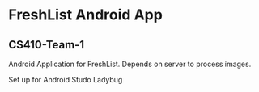 # FreshList Android App
## CS410-Team-1

Android Application for FreshList. Depends on server to process images.

Set up for Android Studo Ladybug
